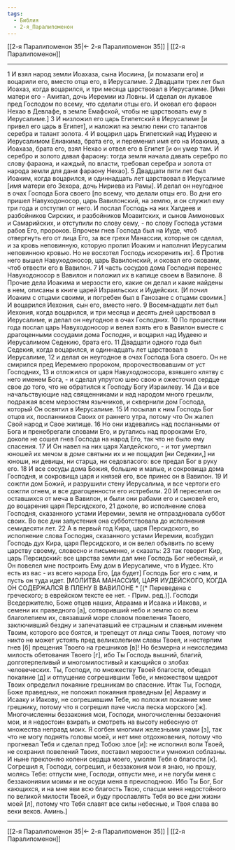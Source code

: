 ```yaml
---
tags:
  - Библия
  - 2-я_Паралипоменон
---
```

[[2-я Паралипоменон 35|← 2-я Паралипоменон 35]] | [[2-я Паралипоменон]]

---
1 И взял народ земли Иоахаза, сына Иосиина, [и помазали его] и воцарили его, вместо отца его, в Иерусалиме.
2 Двадцати трех лет был Иоахаз, когда воцарился, и три месяца царствовал в Иерусалиме. [Имя матери его - Амитал, дочь Иеремии из Ловны. И сделал он лукавое пред Господом по всему, что сделали отцы его. И оковал его фараон Нехао в Девлафе, в земле Емафской, чтобы не царствовать ему в Иерусалиме.]
3 И низложил его царь Египетский в Иерусалиме [и привел его царь в Египет], и наложил на землю пени сто талантов серебра и талант золота.
4 И воцарил царь Египетский над Иудеею и Иерусалимом Елиакима, брата его, и переменил имя его на Иоакима, а Иоахаза, брата его, взял Нехао и отвел его в Египет [и он умер там. И серебро и золото давал фараону: тогда земля начала давать серебро по слову фараона, и каждый, по власти, требовал серебра и золота от народа земли для дани фараону Нехао].
5 Двадцати пяти лет был Иоаким, когда воцарился, и одиннадцать лет царствовал в Иерусалиме [имя матери его Зехора, дочь Нириева из Рамы]. И делал он неугодное в очах Господа Бога своего [по всему, что делали отцы его. Во дни его пришел Навуходоносор, царь Вавилонский, на землю, и он служил ему три года и отступил от него. И послал Господь на них Халдеев и разбойников Сирских, и разбойников Моавитских, и сынов Аммоновых и Самарийских, и отступили по слову сему, - по слову Господа устами рабов Его, пророков. Впрочем гнев Господа был на Иуде, чтоб отвергнуть его от лица Его, за все грехи Манассии, которые он сделал, и за кровь неповинную, которую пролил Иоаким и наполнил Иерусалим неповинною кровью. Но не восхотел Господь искоренить их].
6 Против него вышел Навуходоносор, царь Вавилонский, и оковал его оковами, чтоб отвести его в Вавилон.
7 И часть сосудов дома Господня перенес Навуходоносор в Вавилон и положил их в капище своем в Вавилоне.
8 Прочие дела Иоакима и мерзости его, какие он делал и какие найдены в нем, описаны в книге царей Израильских и Иудейских. [И почил Иоаким с отцами своими, и погребен был в Ганозане с отцами своими.] И воцарился Иехония, сын его, вместо него.
9 Восемнадцати лет был Иехония, когда воцарился, и три месяца и десять дней царствовал в Иерусалиме, и делал он неугодное в очах Господних.
10 По прошествии года послал царь Навуходоносор и велел взять его в Вавилон вместе с драгоценными сосудами дома Господня, и воцарил над Иудеею и Иерусалимом Седекию, брата его.
11 Двадцати одного года был Седекия, когда воцарился, и одиннадцать лет царствовал в Иерусалиме,
12 и делал он неугодное в очах Господа Бога своего. Он не смирился пред Иеремиею пророком, пророчествовавшим от уст Господних,
13 и отложился от царя Навуходоносора, взявшего клятву с него именем Бога, - и сделал упругою шею свою и ожесточил сердце свое до того, что не обратился к Господу Богу Израилеву.
14 Да и все начальствующие над священниками и над народом много грешили, подражая всем мерзостям язычников, и сквернили дом Господа, который Он освятил в Иерусалиме.
15 И посылал к ним Господь Бог отцов их, посланников Своих от раннего утра, потому что Он жалел Свой народ и Свое жилище.
16 Но они издевались над посланными от Бога и пренебрегали словами Его, и ругались над пророками Его, доколе не сошел гнев Господа на народ Его, так что не было ему спасения.
17 И Он навел на них царя Халдейского, - и тот умертвил юношей их мечом в доме святыни их и не пощадил [ни Седекии,] ни юноши, ни девицы, ни старца, ни седовласого: все предал Бог в руку его.
18 И все сосуды дома Божия, большие и малые, и сокровища дома Господня, и сокровища царя и князей его, все принес он в Вавилон.
19 И сожгли дом Божий, и разрушили стену Иерусалима, и все чертоги его сожгли огнем, и все драгоценности его истребили.
20 И переселил он оставшихся от меча в Вавилон, и были они рабами его и сыновей его, до воцарения царя Персидского,
21 доколе, во исполнение слова Господня, сказанного устами Иеремии, земля не отпраздновала суббот своих. Во все дни запустения она субботствовала до исполнения семидесяти лет.
22 А в первый год Кира, царя Персидского, во исполнение слова Господня, сказанного устами Иеремии, возбудил Господь дух Кира, царя Персидского, и он велел объявить по всему царству своему, словесно и письменно, и сказать:
23 так говорит Кир, царь Персидский: все царства земли дал мне Господь Бог небесный, и Он повелел мне построить Ему дом в Иерусалиме, что в Иудее. Кто есть из вас - из всего народа Его, [да будет] Господь Бог его с ним, и пусть он туда идет. [МОЛИТВА МАНАССИИ, ЦАРЯ ИУДЕЙСКОГО, КОГДА ОН СОДЕРЖАЛСЯ В ПЛЕНУ В ВАВИЛОНЕ * [(* Переведена с греческого; в еврейском тексте ее нет. - Прим. ред.)]. Господи Вседержителю, Боже отцев наших, Авраама и Исаака и Иакова, и семени их праведного [а], сотворивший небо и землю со всем благолепием их, связавший море словом повеления Твоего, заключивший бездну и запечатавший ее страшным и славным именем Твоим, которого все боятся, и трепещут от лица силы Твоея, потому что никто не может устоять пред великолепием славы Твоея, и нестерпим гнев [б] прещения Твоего на грешников [в]! Но безмерна и неисследима милость обетования Твоего [г], ибо Ты Господь вышний, благий, долготерпеливый и многомилостивый и кающийся о злобах человеческих. Ты, Господи, по множеству Твоей благости, обещал покаяние [д] и отпущение согрешившим Тебе, и множеством щедрот Твоих определил покаяние грешникам во спасение. Итак Ты, Господи, Боже праведных, не положил покаяния праведным [е] Аврааму и Исааку и Иакову, не согрешившим Тебе, но положил покаяние мне грешнику, потому что я согрешил паче числа песка морского [ж]. Многочисленны беззакония мои, Господи, многочисленны беззакония мои, и я недостоин взирать и смотреть на высоту небесную от множества неправд моих. Я согбен многими железными узами [з], так что не могу поднять головы моей, и нет мне отдохновения, потому что прогневал Тебя и сделал пред Тобою злое [и]: не исполнил воли Твоей, не сохранил повелений Твоих, поставил мерзости и умножил соблазны. И ныне преклоняю колени сердца моего, умоляя Тебя о благости [к]. Согрешил я, Господи, согрешил, и беззакония мои я знаю, но прошу, молясь Тебе: отпусти мне, Господи, отпусти мне, и не погуби меня с беззакониями моими и не осуди меня в преисподнюю. Ибо Ты Бог, Бог кающихся, и на мне яви всю благость Твою, спасши меня недостойного по великой милости Твоей, и буду прославлять Тебя во все дни жизни моей [л], потому что Тебя славят все силы небесные, и Твоя слава во веки веков. Аминь.]

---
[[2-я Паралипоменон 35|← 2-я Паралипоменон 35]] | [[2-я Паралипоменон]]